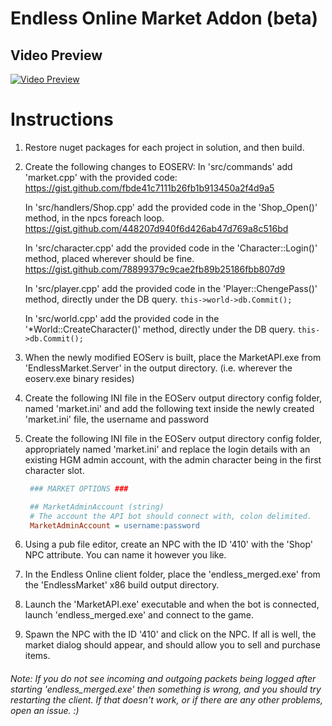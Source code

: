 # Endless Online Market Addon (beta)

## Video Preview
[![Video Preview](https://img.youtube.com/vi/o33KjChcQt0/0.jpg)](https://www.youtube.com/watch?v=o33KjChcQt0)

# Instructions

1. Restore nuget packages for each project in solution, and then build.
2. Create the following changes to EOSERV:
   In 'src/commands' add 'market.cpp' with the provided code: https://gist.github.com/fbde41c7111b26fb1b913450a2f4d9a5
   
   In 'src/handlers/Shop.cpp' add the provided code in the 'Shop_Open()' method, in the npcs foreach loop. https://gist.github.com/448207d940f6d426ab47d769a8c516bd
   
   In 'src/character.cpp' add the provided code in the 'Character::Login()' method, placed wherever should be fine. https://gist.github.com/78899379c9cae2fb89b25186fbb807d9

   In 'src/player.cpp' add the provided code in the 'Player::ChengePass()' method, directly under the DB query.
   `this->world->db.Commit();`
   
   In 'src/world.cpp' add the provided code in the '*World::CreateCharacter()' method, directly under the DB query.
   `this->db.Commit();`
   
3. When the newly modified EOServ is built, place the MarketAPI.exe from 'EndlessMarket.Server' in the output directory.
   (i.e. wherever the eoserv.exe binary resides)
   
4. Create the following INI file in the EOServ output directory config folder, named 'market.ini' and add the following text inside the newly created 'market.ini' file,  the username and password

4. Create the following INI file in the EOServ output directory config folder, appropriately named 'market.ini' and replace the login details with an existing HGM admin account, with the admin character being in the first character slot.
   ```ini
    ### MARKET OPTIONS ###

    ## MarketAdminAccount (string)
    # The account the API bot should connect with, colon delimited.
    MarketAdminAccount = username:password
   ```
5. Using a pub file editor, create an NPC with the ID '410' with the 'Shop' NPC attribute. You can name it however you like.

6. In the Endless Online client folder, place the 'endless_merged.exe' from the 'EndlessMarket' x86 build output directory.
7. Launch the 'MarketAPI.exe' executable and when the bot is connected, launch 'endless_merged.exe' and connect to the game.
8. Spawn the NPC with the ID '410' and click on the NPC. If all is well, the market dialog should appear, and should allow you to sell and purchase items.

###### Note: If you do not see incoming and outgoing packets being logged after starting 'endless_merged.exe' then something is wrong, and you should try restarting the client. If that doesn't work, or if there are any other problems, open an issue. :)
